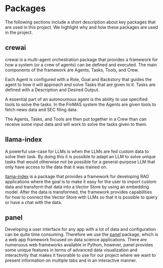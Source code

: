 # Packages

The following sections include a short description about key packages that
are used in this project. We highlight why and how these packages are used
in the project.

## crewai

crewai is a multi-agent orchestration package that provides a framework for how
a system (or a crew of agents) can be defined and executed. The main components
of the framework are Agents, Tasks, Tools, and Crew.

Each Agent is configured with a Role, Goal and Backstory that guides the agent
to how it will approach and solve Tasks that are given to it.
Tasks are defined with a Description and Desired Output.

A essential part of an autonoumous agent is the ability to use specified tools
to solve the tasks. In the FinMAS system the Agents are given tools to fetch
news data and SEC filing data.

The Agents, Tasks, and Tools are then put together in a Crew than can receive
some input data and will work to solve the tasks given to them.

## llama-index

A powerful use-case for LLMs is when the LLMs are fed custom data to solve
their task. By doing this it is possible to adapt an LLM to solve unique tasks
that would otherwise not be possible for a general-purpose LLM that only have
access to the data that it was trained on.

[llama-index](https://docs.llamaindex.ai/) is a package that provides a framework for developing RAG applications
where the goal is to make it easy for the user to import custom data and transform
that data into a Vector Store by using an embedding model. After the data is transformed,
the framework provides capabilities for how to connect the Vector Store
with LLMs so that it is possible to query or have a chat with the data.

## panel

Developing a user interface for any app with a lot of data and configuration can be
quite time consuming. Therefore we use the [panel](https://panel.holoviz.org/) package, which is a
web app framework focused on data science applications. There are numeruous web frameworks
available in Python, however, panel provides some unique features in terms of
advanced data visualization and interactivity that makes it favorable
to use for our project where we want to present information on multiple tabs
and in an interactive manner.
